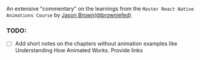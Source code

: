 An extensive "commentary" on the learnings from the `Master React Native Animations Course` 
by [Jason Brown(@browniefed)](https://github.com/browniefed)

### TODO:

- [ ] Add short notes on the chapters without animation examples like Understanding How Animated Works. Provide links
